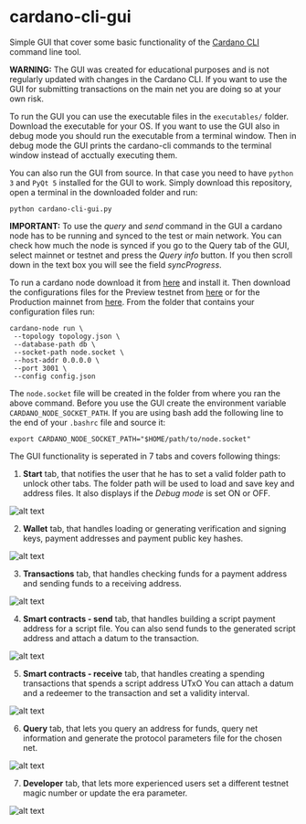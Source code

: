 # cardano-cli-gui
Simple GUI that cover some basic functionality of the 
[Cardano CLI](https://github.com/input-output-hk/cardano-cli) 
command line tool.

**WARNING:** 
The GUI was created for educational purposes and is not regularly updated with changes in the Cardano CLI. 
If you want to use the GUI for submitting transactions on the main net you are doing so at your own risk. 

To run the GUI you can use the executable files in the `executables/` folder. Download 
the executable for your OS. If you want to use the GUI also in debug mode you should run 
the executable from a terminal window. Then in debug mode the GUI prints the cardano-cli 
commands to the terminal window instead of acctually executing them. 

You can also run the GUI from source. In that case you need to have `python 3` and `PyQt 5` 
installed for the GUI to work. Simply download this repository, open a terminal in the 
downloaded folder and run:
```console
python cardano-cli-gui.py
```

**IMPORTANT:** To use the *query* and *send* command in the GUI a cardano node has to be 
running and synced to the test or main network. You can check how much the node is synced 
if you go to the Query tab of the GUI, select mainnet or testnet and press the *Query info*
button. If you then scroll down in the text box you will see the field *syncProgress*. 

To run a cardano node download it from [here](https://github.com/input-output-hk/cardano-node/releases) 
and install it. Then download the configurations files for the Preview testnet from 
[here](https://book.world.dev.cardano.org/environments.html#preview-testnet) or for the Production 
mainnet from [here](https://book.world.dev.cardano.org/environments.html#production-mainnet). 
From the folder that contains your configuration files run: 
```console
cardano-node run \
 --topology topology.json \
 --database-path db \
 --socket-path node.socket \
 --host-addr 0.0.0.0 \
 --port 3001 \
 --config config.json
```

The `node.socket` file will be created in the folder from where you ran the above command. 
Before you use the GUI create the environment variable `CARDANO_NODE_SOCKET_PATH`. If you 
are using bash add the following line to the end of your `.bashrc` file and source it:
```console
export CARDANO_NODE_SOCKET_PATH="$HOME/path/to/node.socket"
```

The GUI functionality is seperated in 7 tabs and covers following things:

1. **Start** tab, that notifies the user that he has to set a valid folder path to unlock
other tabs. The folder path will be used to load and save key and address files. It also
displays if the *Debug mode* is set ON or OFF.

![alt text](https://github.com/LukaKurnjek/cardano-cli-gui/blob/main/images/start.png) 

2. **Wallet** tab, that handles loading or generating verification and signing keys, 
payment addresses and payment public key hashes.  

![alt text](https://github.com/LukaKurnjek/cardano-cli-gui/blob/main/images/wallet.png)

3. **Transactions** tab, that handles checking funds for a payment address and sending 
funds to a receiving address.

![alt text](https://github.com/LukaKurnjek/cardano-cli-gui/blob/main/images/transactions.png)

4. **Smart contracts - send** tab, that handles building a script payment address for a script 
file. You can also send funds to the generated script address and attach a datum to the transaction. 

![alt text](https://github.com/LukaKurnjek/cardano-cli-gui/blob/main/images/smart_contracts_send.png)

5. **Smart contracts - receive** tab, that handles creating a spending transactions that spends a 
script address UTxO You can attach a datum and a redeemer to the transaction and set a validity interval.

![alt text](https://github.com/LukaKurnjek/cardano-cli-gui/blob/main/images/smart_contracts_receive.png)

6. **Query** tab, that lets you query an address for funds, query net information and generate
the protocol parameters file for the chosen net. 

![alt text](https://github.com/LukaKurnjek/cardano-cli-gui/blob/main/images/query.png)

7. **Developer** tab, that lets more experienced users set a different testnet 
magic number or update the era parameter. 

![alt text](https://github.com/LukaKurnjek/cardano-cli-gui/blob/main/images/developer.png)
